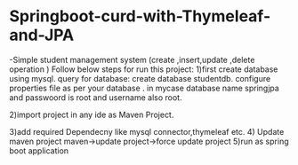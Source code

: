 
# Springboot-curd-with-Thymeleaf-and-JPA
-Simple student management system (create ,insert,update ,delete operation ) 
Follow below steps for run this project:
1)first create database using mysql. 
query for database:
create database studentdb.
configure properties file as per your database . in mycase database name springjpa
and passwoord is root and username also root.

2)import project in any ide as Maven Project.

3)add required Dependecny like mysql connector,thymeleaf etc.
4) Update maven project 
maven->update project->force update project
5)run as spring boot application
